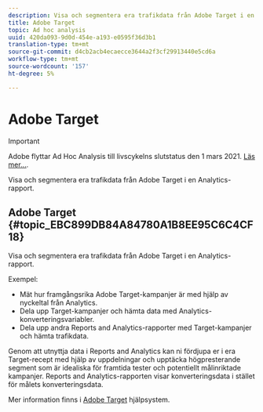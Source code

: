 ```yaml
---
description: Visa och segmentera era trafikdata från Adobe Target i en Analytics-rapport.
title: Adobe Target
topic: Ad hoc analysis
uuid: 420da093-9d0d-454e-a193-e0595f36d3b1
translation-type: tm+mt
source-git-commit: d4cb2acb4ecaecce3644a2f3cf29913440e5cd6a
workflow-type: tm+mt
source-wordcount: '157'
ht-degree: 5%

---
```



# Adobe Target

>[!IMPORTANT]
>
>Adobe flyttar Ad Hoc Analysis till livscykelns slutstatus den 1 mars 2021. [Läs mer...](https://adobe.ly/discoverworkspace).

Visa och segmentera era trafikdata från Adobe Target i en Analytics-rapport.

## Adobe Target {#topic_EBC899DB84A84780A1B8EE95C6C4CF18}

Visa och segmentera era trafikdata från Adobe Target i en Analytics-rapport.

Exempel:

* Mät hur framgångsrika Adobe Target-kampanjer är med hjälp av nyckeltal från Analytics.
* Dela upp Target-kampanjer och hämta data med Analytics-konverteringsvariabler.
* Dela upp andra Reports and Analytics-rapporter med Target-kampanjer och hämta trafikdata.

Genom att utnyttja data i Reports and Analytics kan ni fördjupa er i era Target-recept med hjälp av uppdelningar och upptäcka högpresterande segment som är idealiska för framtida tester och potentiellt målinriktade kampanjer. Reports and Analytics-rapporten visar konverteringsdata i stället för målets konverteringsdata.

Mer information finns i [Adobe Target](https://docs.adobe.com/content/help/en/target/using/target-home.html) hjälpsystem.
